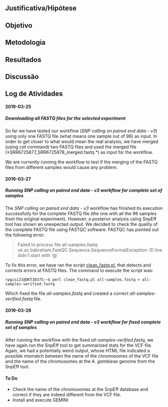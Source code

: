 ## Justificativa/Hipótese
## Objetivo  
## Metodologia  
## Resultados  
## Discussão 

## Log de Atividades

#### 2019-03-25 
##### Downloading all FASTQ files for the selected experiment  
So far we have tested our workflow (*SNP calling on paired end data - v3*) using only one FASTQ file (what means one sample out of 96) as input. In order to get closer to what would mean the real analysis, we have merged (using *cat* command) two FASTQ files and used the merged file (*SRR6725877_SRR6725878_merged.fastq
*) as input for the workflow. 

We are currently running the workflow to test if the merging of the FASTQ files from different samples would cause any problem. 

#### 2019-03-27  
##### Running *SNP calling on paired end data - v3* workflow for complete set of samples  
The *SNP calling on paired end data - v3* workflow has finished its execution successfully for the complete FASTQ file (the one with all the 96 samples from the original experiment). 
However, a posterior analysis using SnpEff tool has shown an unexpected output. We decided to check the quality of the complete FASTQ file using FASTQC software. FASTQC has pointed out the following error:  
> Failed to process file all-samples.fastq  
uk.ac.babraham.FastQC.Sequence.SequenceFormatException: ID line didn't start with '@'  

To fix this error, we have ran the script [clean_fastq.pl](https://github.com/biobureaubiotech/pipelineGoldenMusselAssembly/blob/master/scripts/clean_fastq.pl), that detects and corrects errors at FASTQ files. The command to execute the script was:  
```console  
rpgisi21@DKT38375:~$ perl clean_fastq.pl all-samples.fastq > all-samples-verified.fastq  
```  

Which fixed the file *all-samples.fastq* and created a correct *all-samples-verified.fastq* file. 

#### 2019-03-28  
##### Running *SNP calling on paired end data - v3* workflow for fixed complete set of samples  
After running the workflow with the fixed *all-samples-verified.fastq*, we have again run the SnpEff tool to get summarized stats for the VCF file. Again, we had a potentially weird output, whose HTML file indicated a possible mismatch between the name of the chromosomes of the VCF file and the name of the chromosomes at the *A. gambieae* genome from the SnpEff tool.  

#### To Do  
- Check the name of the chromosomes at the SnpEff database and correct if they are indeed different from the VCF file. 
- Install and execute GEMINI
